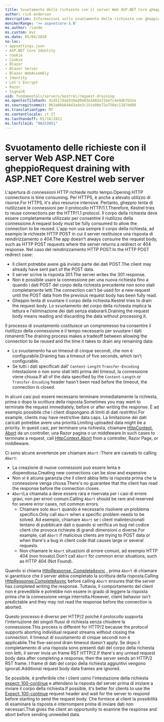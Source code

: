 ```yaml
---
title: Svuotamento delle richieste con il server Web ASP.NET Core gheppio
author: rick-anderson
description: Informazioni sullo svuotamento delle richieste con gheppio, il server Web multipiattaforma per ASP.NET Core.
monikerRange: '>= aspnetcore-5.0'
ms.author: riande
ms.custom: mvc
ms.date: 05/04/2020
no-loc:
- appsettings.json
- ASP.NET Core Identity
- cookie
- Cookie
- Blazor
- Blazor Server
- Blazor WebAssembly
- Identity
- Let's Encrypt
- Razor
- SignalR
uid: fundamentals/servers/kestrel/request-draining
ms.openlocfilehash: 41d517dae939ad0a83a3402e72eefc4e9db7b32e
ms.sourcegitcommit: 063a06b644d3ade3c15ce00e72a758ec1187dd06
ms.translationtype: MT
ms.contentlocale: it-IT
ms.lasthandoff: 01/16/2021
ms.locfileid: "98253951"
---
```

# <a name="request-draining-with-aspnet-core-kestrel-web-server"></a><span data-ttu-id="8f10f-103">Svuotamento delle richieste con il server Web ASP.NET Core gheppio</span><span class="sxs-lookup"><span data-stu-id="8f10f-103">Request draining with ASP.NET Core Kestrel web server</span></span>

<span data-ttu-id="8f10f-104">L'apertura di connessioni HTTP richiede molto tempo.</span><span class="sxs-lookup"><span data-stu-id="8f10f-104">Opening HTTP connections is time consuming.</span></span> <span data-ttu-id="8f10f-105">Per HTTPS, è anche a elevato utilizzo di risorse.</span><span class="sxs-lookup"><span data-stu-id="8f10f-105">For HTTPS, it's also resource intensive.</span></span> <span data-ttu-id="8f10f-106">Pertanto, gheppio tenta di riutilizzare le connessioni per il protocollo HTTP/1.1.</span><span class="sxs-lookup"><span data-stu-id="8f10f-106">Therefore, Kestrel tries to reuse connections per the HTTP/1.1 protocol.</span></span> <span data-ttu-id="8f10f-107">Il corpo della richiesta deve essere completamente utilizzato per consentire il riutilizzo della connessione.</span><span class="sxs-lookup"><span data-stu-id="8f10f-107">A request body must be fully consumed to allow the connection to be reused.</span></span> <span data-ttu-id="8f10f-108">L'app non usa sempre il corpo della richiesta, ad esempio le richieste HTTP POST in cui il server restituisce una risposta di reindirizzamento o 404.</span><span class="sxs-lookup"><span data-stu-id="8f10f-108">The app doesn't always consume the request body, such as HTTP POST requests where the server returns a redirect or 404 response.</span></span> <span data-ttu-id="8f10f-109">Nel caso del reindirizzamento HTTP POST:</span><span class="sxs-lookup"><span data-stu-id="8f10f-109">In the HTTP POST redirect case:</span></span>

* <span data-ttu-id="8f10f-110">Il client potrebbe avere già inviato parte dei dati POST.</span><span class="sxs-lookup"><span data-stu-id="8f10f-110">The client may already have sent part of the POST data.</span></span>
* <span data-ttu-id="8f10f-111">Il server scrive la risposta 301.</span><span class="sxs-lookup"><span data-stu-id="8f10f-111">The server writes the 301 response.</span></span>
* <span data-ttu-id="8f10f-112">Non è possibile usare la connessione per una nuova richiesta fino a quando i dati POST del corpo della richiesta precedente non sono stati completamente letti.</span><span class="sxs-lookup"><span data-stu-id="8f10f-112">The connection can't be used for a new request until the POST data from the previous request body has been fully read.</span></span>
* <span data-ttu-id="8f10f-113">Gheppio tenta di svuotare il corpo della richiesta.</span><span class="sxs-lookup"><span data-stu-id="8f10f-113">Kestrel tries to drain the request body.</span></span> <span data-ttu-id="8f10f-114">Lo svuotamento del corpo della richiesta implica la lettura e l'eliminazione dei dati senza elaborarli.</span><span class="sxs-lookup"><span data-stu-id="8f10f-114">Draining the request body means reading and discarding the data without processing it.</span></span>

<span data-ttu-id="8f10f-115">Il processo di svuotamento costituisce un compromesso tra consentire il riutilizzo della connessione e il tempo necessario per svuotare i dati rimanenti:</span><span class="sxs-lookup"><span data-stu-id="8f10f-115">The draining process makes a tradeoff between allowing the connection to be reused and the time it takes to drain any remaining data:</span></span>

* <span data-ttu-id="8f10f-116">Lo svuotamento ha un timeout di cinque secondi, che non è configurabile.</span><span class="sxs-lookup"><span data-stu-id="8f10f-116">Draining has a timeout of five seconds, which isn't configurable.</span></span>
* <span data-ttu-id="8f10f-117">Se tutti i dati specificati dall' `Content-Length` `Transfer-Encoding` intestazione o non sono stati letti prima del timeout, la connessione viene chiusa.</span><span class="sxs-lookup"><span data-stu-id="8f10f-117">If all of the data specified by the `Content-Length` or `Transfer-Encoding` header hasn't been read before the timeout, the connection is closed.</span></span>

<span data-ttu-id="8f10f-118">In alcuni casi può essere necessario terminare immediatamente la richiesta, prima o dopo la scrittura della risposta.</span><span class="sxs-lookup"><span data-stu-id="8f10f-118">Sometimes you may want to terminate the request immediately, before or after writing the response.</span></span> <span data-ttu-id="8f10f-119">È ad esempio possibile che i client dispongano di limiti di dati restrittivi.</span><span class="sxs-lookup"><span data-stu-id="8f10f-119">For example, clients may have restrictive data caps.</span></span> <span data-ttu-id="8f10f-120">La limitazione dei dati caricati potrebbe avere una priorità.</span><span class="sxs-lookup"><span data-stu-id="8f10f-120">Limiting uploaded data might be a priority.</span></span> <span data-ttu-id="8f10f-121">In questi casi, per terminare una richiesta, chiamare [HttpContext. Abort](xref:Microsoft.AspNetCore.Http.HttpContext.Abort%2A) da un controller, una Razor pagina o un middleware.</span><span class="sxs-lookup"><span data-stu-id="8f10f-121">In such cases to terminate a request, call [HttpContext.Abort](xref:Microsoft.AspNetCore.Http.HttpContext.Abort%2A) from a controller, Razor Page, or middleware.</span></span>

<span data-ttu-id="8f10f-122">Ci sono alcune avvertenze per chiamare `Abort` :</span><span class="sxs-lookup"><span data-stu-id="8f10f-122">There are caveats to calling `Abort`:</span></span>

* <span data-ttu-id="8f10f-123">La creazione di nuove connessioni può essere lenta e dispendiosa.</span><span class="sxs-lookup"><span data-stu-id="8f10f-123">Creating new connections can be slow and expensive.</span></span>
* <span data-ttu-id="8f10f-124">Non vi è alcuna garanzia che il client abbia letto la risposta prima che la connessione venga chiusa.</span><span class="sxs-lookup"><span data-stu-id="8f10f-124">There's no guarantee that the client has read the response before the connection closes.</span></span>
* <span data-ttu-id="8f10f-125">`Abort`La chiamata a deve essere rara e riservata per i casi di errore gravi, non per errori comuni.</span><span class="sxs-lookup"><span data-stu-id="8f10f-125">Calling `Abort` should be rare and reserved for severe error cases, not common errors.</span></span>
  * <span data-ttu-id="8f10f-126">Chiamare solo `Abort` quando è necessario risolvere un problema specifico.</span><span class="sxs-lookup"><span data-stu-id="8f10f-126">Only call `Abort` when a specific problem needs to be solved.</span></span> <span data-ttu-id="8f10f-127">Ad esempio, chiamare `Abort` se i client malintenzionati tentano di pubblicare dati o quando si verifica un bug nel codice client che provoca richieste di grandi dimensioni o diverse.</span><span class="sxs-lookup"><span data-stu-id="8f10f-127">For example, call `Abort` if malicious clients are trying to POST data or when there's a bug in client code that causes large or several requests.</span></span>
  * <span data-ttu-id="8f10f-128">Non chiamare le `Abort` situazioni di errore comuni, ad esempio HTTP 404 (non trovato).</span><span class="sxs-lookup"><span data-stu-id="8f10f-128">Don't call `Abort` for common error situations, such as HTTP 404 (Not Found).</span></span>

<span data-ttu-id="8f10f-129">Quando si chiama [HttpResponse. CompleteAsync](xref:Microsoft.AspNetCore.Http.HttpResponse.CompleteAsync%2A) , prima `Abort` di chiamare si garantisce che il server abbia completato la scrittura della risposta.</span><span class="sxs-lookup"><span data-stu-id="8f10f-129">Calling [HttpResponse.CompleteAsync](xref:Microsoft.AspNetCore.Http.HttpResponse.CompleteAsync%2A) before calling `Abort` ensures that the server has completed writing the response.</span></span> <span data-ttu-id="8f10f-130">Tuttavia, il comportamento del client non è prevedibile e potrebbe non essere in grado di leggere la risposta prima che la connessione venga interrotta.</span><span class="sxs-lookup"><span data-stu-id="8f10f-130">However, client behavior isn't predictable and they may not read the response before the connection is aborted.</span></span>

<span data-ttu-id="8f10f-131">Questo processo è diverso per HTTP/2 poiché il protocollo supporta l'interruzione dei singoli flussi di richiesta senza chiudere la connessione.</span><span class="sxs-lookup"><span data-stu-id="8f10f-131">This process is different for HTTP/2 because the protocol supports aborting individual request streams without closing the connection.</span></span> <span data-ttu-id="8f10f-132">Il timeout di svuotamento di cinque secondi non è applicabile.</span><span class="sxs-lookup"><span data-stu-id="8f10f-132">The five-second drain timeout doesn't apply.</span></span> <span data-ttu-id="8f10f-133">Se dopo il completamento di una risposta sono presenti dati del corpo della richiesta non letti, il server invia un frame RST HTTP/2.</span><span class="sxs-lookup"><span data-stu-id="8f10f-133">If there's any unread request body data after completing a response, then the server sends an HTTP/2 RST frame.</span></span> <span data-ttu-id="8f10f-134">I frame di dati del corpo della richiesta aggiuntivi vengono ignorati.</span><span class="sxs-lookup"><span data-stu-id="8f10f-134">Additional request body data frames are ignored.</span></span>

<span data-ttu-id="8f10f-135">Se possibile, è preferibile che i client usino l'intestazione della richiesta [expect: 100-continue](https://developer.mozilla.org/docs/Web/HTTP/Status/100) e attendano la risposta del server prima di iniziare a inviare il corpo della richiesta.</span><span class="sxs-lookup"><span data-stu-id="8f10f-135">If possible, it's better for clients to use the [Expect: 100-continue](https://developer.mozilla.org/docs/Web/HTTP/Status/100) request header and wait for the server to respond before starting to send the request body.</span></span> <span data-ttu-id="8f10f-136">Che fornisce al client la possibilità di esaminare la risposta e interrompere prima di inviare dati non necessari.</span><span class="sxs-lookup"><span data-stu-id="8f10f-136">That gives the client an opportunity to examine the response and abort before sending unneeded data.</span></span>
